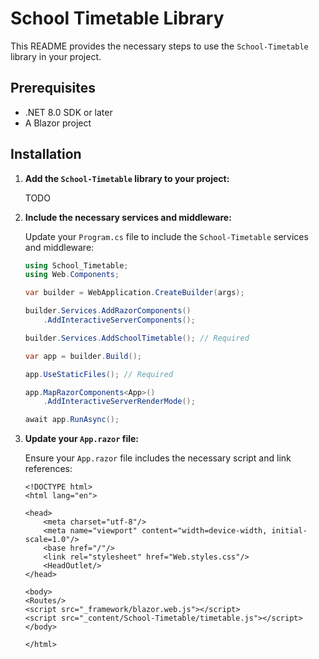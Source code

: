﻿# School Timetable Library

This README provides the necessary steps to use the `School-Timetable` library in your project.

## Prerequisites

- .NET 8.0 SDK or later
- A Blazor project

## Installation

1. **Add the `School-Timetable` library to your project:**

    TODO

2. **Include the necessary services and middleware:**

   Update your `Program.cs` file to include the `School-Timetable` services and middleware:

   ```csharp
   using School_Timetable;
   using Web.Components;

   var builder = WebApplication.CreateBuilder(args);

   builder.Services.AddRazorComponents()
       .AddInteractiveServerComponents();

   builder.Services.AddSchoolTimetable(); // Required

   var app = builder.Build();

   app.UseStaticFiles(); // Required

   app.MapRazorComponents<App>()
       .AddInteractiveServerRenderMode();

   await app.RunAsync();
   ```

3. **Update your `App.razor` file:**

   Ensure your `App.razor` file includes the necessary script and link references:

   ```razor
   <!DOCTYPE html>
   <html lang="en">

   <head>
       <meta charset="utf-8"/>
       <meta name="viewport" content="width=device-width, initial-scale=1.0"/>
       <base href="/"/>
       <link rel="stylesheet" href="Web.styles.css"/>
       <HeadOutlet/>
   </head>

   <body>
   <Routes/>
   <script src="_framework/blazor.web.js"></script>
   <script src="_content/School-Timetable/timetable.js"></script>
   </body>

   </html>
   ```
